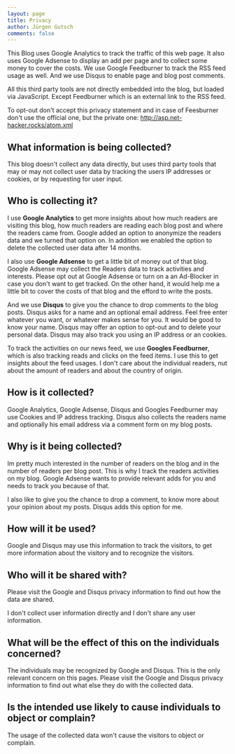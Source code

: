 ```yaml
---
layout: page
title: Privacy
author: Jürgen Gutsch
comments: false
---
```



This Blog uses Google Analytics to track the traffic of this web page. It also uses Google Adsense to display an add per page and to collect some money to cover the costs. We use Google Feedburner to track the RSS feed usage as well. And we use Disqus to enable page and blog post comments.

All this third party tools are not directly embedded into the blog, but loaded via JavaScript. Except Feedburner which is an external link to the RSS feed.

To opt-out don't accept this privacy statement and in case of Feesburner don't use the official one, but the private one: http://asp.net-hacker.rocks/atom.xml

## What information is being collected?

This blog doesn't collect any data directly, but uses third party tools that may or may not collect user data by tracking the users IP addresses or cookies, or by requesting for user input.

## Who is collecting it?

I use **Google Analytics** to get more insights about how much readers are visiting this blog, how much readers are reading each blog post and where the readers came from. Google added an option to anonymize the readers data and we turned that option on. In addition we enabled the option to delete the collected user data after 14 months.

I also use **Google Adsense** to get a little bit of money out of that blog. Google Adsense may collect the Readers data to track activities and interests. Please opt out at Google Adsense or turn on a an Ad-Blocker in case you don't want to get tracked. On the other hand, it would help me a little bit to cover the costs of that blog and the efford to write the posts.

And we use **Disqus** to give you the chance to drop comments to the blog posts. Disqus asks for a name and an optional email address. Feel free enter whatever you want, or whatever makes sense for you. It would be good to know your name. Disqus may offer an option to opt-out and to delete your personal data. Disqus may also track you using an IP address or an cookies.

To track the activities on our news feed, we use **Googles Feedburner**, which is also tracking reads and clicks on the feed items. I use this to get insights about the feed usages. I don't care about the individual readers, nut about the amount of readers and about the country of origin. 

## How is it collected?

Google Analytics, Google Adsense, Disqus and Googles Feedburner may use Cookies and IP address tracking. Disqus also collects the readers name and optionally his email address via a comment form on my blog posts.

## Why is it being collected?

Im pretty much interested in the number of readers on the blog and in the number of readers per blog post. This is why I track the readers activities on my blog. Google Adsense wants to provide relevant adds for you and needs to track you because of that. 

I also like to give you the chance to drop a comment, to know more about your opinion about my posts. Disqus adds this option for me.

## How will it be used?

Google and Disqus may use this information to track the visitors, to get more information about the visitory and to recognize the visitors. 

## Who will it be shared with?

Please visit the Google and Disqus privacy information to find out how the data are shared. 

I don't collect user information directly and I don't share any user information.

## What will be the effect of this on the individuals concerned?

The individuals may be recognized by Google and Disqus. This is the only relevant concern on this pages. Please visit the Google and Disqus privacy information to find out what else they do with the collected data.


## Is the intended use likely to cause individuals to object or complain?

The usage of the collected data won't cause the visitors to object or complain.